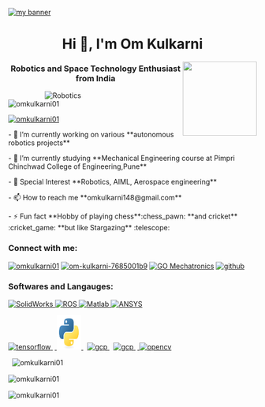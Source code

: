  <p> <a href="https://omkulkarni01.github.io" target="_blank" rel="noreferrer"><img  width="1365"  src="https://user-images.githubusercontent.com/74231617/206864517-7d05fef2-da07-42f6-aab5-ae9b717758c0.PNG" alt="my banner"></a>
</p>



<h1 align="center">Hi 👋, I'm Om Kulkarni</h1>  <img align="right" width="150" height="150" src="https://static.wixstatic.com/media/a5f0ad_e765aa92cbae4c42949526fb7803735f~mv2.gif">
<p align="center">
<h3 align="center">Robotics and Space Technology Enthusiast from India</h3>
<img align="right" alt="Robotics" width="280" src="https://i.pinimg.com/originals/50/38/f6/5038f6672f089f3a50c4f075feddfc42.gif">


<p align="left"> <img src="https://komarev.com/ghpvc/?username=omkulkarni01&label=Profile%20views&color=0e75b6&style=flat" alt="omkulkarni01" /> </p>

<p align="left"> <a href="https://www.linkedin.com/in/om-kulkarni-7685001b9/" target="blank"><img src="https://img.shields.io/badge/Connect Om Kulkarni-%230077B5.svg?style=for-the-badge&logo=linkedin&logoColor=white" alt="omkulkarni01" /></a> </p>

<p>- 🔭 I’m currently working on various **autonomous robotics projects**</p>

<p>- 🌱 I’m currently studying **Mechanical Engineering course at Pimpri Chinchwad College of Engineering,Pune**</p>

<p>- 💬 Special Interest **Robotics, AIML, Aerospace engineering**</p>

<p>- 📫 How to reach me **omkulkarni148@gmail.com**</p>

<p>- ⚡ Fun fact **Hobby of playing chess**:chess_pawn: **and cricket**	:cricket_game: **but like Stargazing** :telescope:</p>

<h3 align="left">Connect with me:</h3>
<p align="left">
<a href="https://twitter.com/Om_A_Kulkarni" target="blank"><img align="center" src="https://raw.githubusercontent.com/rahuldkjain/github-profile-readme-generator/master/src/images/icons/Social/twitter.svg" alt="omkulkarni01" height="30" width="40" /></a>
<a href="https://www.linkedin.com/in/om-kulkarni-7685001b9/" target="blank"><img align="center" src="https://raw.githubusercontent.com/rahuldkjain/github-profile-readme-generator/master/src/images/icons/Social/linked-in-alt.svg" alt="om-kulkarni-7685001b9" height="30" width="40" /></a>
<a href="https://www.youtube.com/@gomechatronics8295/featured" target="blank"><img align="center" src="https://raw.githubusercontent.com/rahuldkjain/github-profile-readme-generator/master/src/images/icons/Social/youtube.svg" alt="GO Mechatronics" height="30" width="40" /></a>
<a href="https://github.com/omkulkarni01" target="blank"><img align="center" src="https://raw.githubusercontent.com/rahuldkjain/github-profile-readme-generator/master/src/images/icons/Social/github.svg" alt="github" height="30" width="40" /></a>
</p>

<h3 align="left">Softwares and Langauges:</h3>
<p align="left"><a href="https://www.solidworks.com/" target="_blank" rel="noreferrer"> <img src="https://1000logos.net/wp-content/uploads/2020/08/SolidWorks-Logo.png" alt="SolidWorks" width="110" height="70"/> </a><a href="https://www.ros.org/" target="_blank" rel="noreferrer"> <img src="https://miro.medium.com/max/580/0*N8Ew1wXNRVOSNO8m" alt="ROS" width="80" height="60"/> </a> <a href="https://in.mathworks.com/?s_tid=gn_logo" target="_blank" rel="noreferrer"> <img src="https://miro.medium.com/max/668/1*NbRX7OQRqdRAnCOeYpCk1A.jpeg" alt="Matlab" width="110" height="60"/> </a> <a href="https://www.ansys.com/en-in" target="_blank" rel="noreferrer"> <img src="https://dwglogo.com/wp-content/uploads/2017/07/ANSYS_logo.png" alt="ANSYS" width="80" height="60"/> </a></p>
<p>
 <a href="https://www.tensorflow.org" target="_blank" rel="noreferrer"> <img src="https://www.vectorlogo.zone/logos/tensorflow/tensorflow-icon.svg" alt="tensorflow" width="50" height="60"/> </a>&nbsp;<a href="https://www.python.org" target="_blank" rel="noreferrer"> <img src="https://raw.githubusercontent.com/devicons/devicon/master/icons/python/python-original.svg" alt="python" width="50" height="70"/> </a>&nbsp; <a href="https://cloud.google.com" target="_blank" rel="noreferrer"> <img src="https://www.vectorlogo.zone/logos/google_cloud/google_cloud-icon.svg" alt="gcp" width="50" height="60"/> </a>&nbsp; <a href="https://www.3ds.com/products-services/catia/products/no-magic/cameo-systems-modeler/" target="_blank" rel="noreferrer"> <img src="https://encrypted-tbn0.gstatic.com/images?q=tbn:ANd9GcR6xIGDXNaqkbY-DSXeU2dRlAgOmoU0kJaqMbDlPIZ87Ni6UHJiOvMXCP6IjYrl5OLzfO8&usqp=CAU" alt="gcp" width="50" height="60"/> </a> &nbsp;<a href="https://opencv.org/" target="_blank" rel="noreferrer"> <img src="https://www.vectorlogo.zone/logos/opencv/opencv-icon.svg" alt="opencv" width="50" height="60"/> </a>


 </p>


<p>&nbsp; <img align="center"  src="https://github-readme-stats.vercel.app/api/top-langs?username=omkulkarni01&show_icons=true&locale=en&layout=compact&theme=tokyonight" alt="omkulkarni01" />
</p>
<p>
<img align="center" src="https://github-readme-stats.vercel.app/api?username=omkulkarni01&show_icons=true&locale=en&theme=tokyonight" alt="omkulkarni01" />

</p>

<p><img align="center" src="https://github-readme-streak-stats.herokuapp.com/?user=omkulkarni01&&theme=tokyonight" alt="omkulkarni01" /></p>
